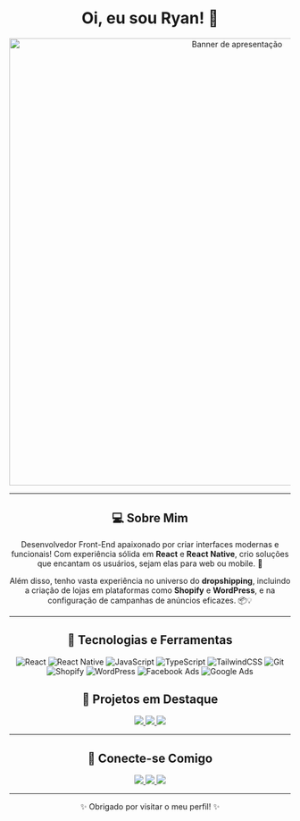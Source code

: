 <h1 align="center">Oi, eu sou Ryan! 👋</h1>

<p align="center">
  <img src="https://user-images.githubusercontent.com/placeholder-image.jpg" alt="Banner de apresentação" width="800px">
</p>

---

<h2 align="center">💻 Sobre Mim</h2>

<p align="center">
  Desenvolvedor Front-End apaixonado por criar interfaces modernas e funcionais! Com experiência sólida em <strong>React</strong> e <strong>React Native</strong>, crio soluções que encantam os usuários, sejam elas para web ou mobile. 🚀
</p>

<p align="center">
  Além disso, tenho vasta experiência no universo do <strong>dropshipping</strong>, incluindo a criação de lojas em plataformas como <strong>Shopify</strong> e <strong>WordPress</strong>, e na configuração de campanhas de anúncios eficazes. 📦💡
</p>

---

<h2 align="center">🚀 Tecnologias e Ferramentas</h2>

<p align="center">
  <img src="https://img.shields.io/badge/React-61DAFB?style=for-the-badge&logo=react&logoColor=white" alt="React">
  <img src="https://img.shields.io/badge/React_Native-20232A?style=for-the-badge&logo=react&logoColor=61DAFB" alt="React Native">
  <img src="https://img.shields.io/badge/JavaScript-F7DF1E?style=for-the-badge&logo=javascript&logoColor=black" alt="JavaScript">
  <img src="https://img.shields.io/badge/TypeScript-3178C6?style=for-the-badge&logo=typescript&logoColor=white" alt="TypeScript">
  <img src="https://img.shields.io/badge/TailwindCSS-38B2AC?style=for-the-badge&logo=tailwindcss&logoColor=white" alt="TailwindCSS">
  <img src="https://img.shields.io/badge/Git-F05032?style=for-the-badge&logo=git&logoColor=white" alt="Git">
  <img src="https://img.shields.io/badge/Shopify-7AB55C?style=for-the-badge&logo=shopify&logoColor=white" alt="Shopify">
  <img src="https://img.shields.io/badge/WordPress-21759B?style=for-the-badge&logo=wordpress&logoColor=white" alt="WordPress">
  <img src="https://img.shields.io/badge/Facebook_Ads-4267B2?style=for-the-badge&logo=facebook&logoColor=white" alt="Facebook Ads">
  <img src="https://img.shields.io/badge/Google_Ads-4285F4?style=for-the-badge&logo=googleads&logoColor=white" alt="Google Ads">
</p>

<h2 align="center">📱 Projetos em Destaque</h2>

<p align="center">
  <a href="https://github.com/seu-usuario/projeto1" target="_blank">
    <img src="https://img.shields.io/badge/-Projeto_1-61DAFB?style=for-the-badge&logo=react&logoColor=white">
  </a>
  <a href="https://github.com/seu-usuario/projeto2" target="_blank">
    <img src="https://img.shields.io/badge/-Projeto_2-38B2AC?style=for-the-badge&logo=tailwindcss&logoColor=white">
  </a>
  <a href="https://github.com/seu-usuario/projeto3" target="_blank">
    <img src="https://img.shields.io/badge/-Projeto_3-3178C6?style=for-the-badge&logo=typescript&logoColor=white">
  </a>
</p>

---

<h2 align="center">🌟 Conecte-se Comigo</h2>

<p align="center">
  <a href="https://www.linkedin.com/in/seu-usuario/" target="_blank">
    <img src="https://img.shields.io/badge/-LinkedIn-0077B5?style=for-the-badge&logo=linkedin&logoColor=white">
  </a>
  <a href="mailto:ryanrocha784@gmail.com" target="_blank">
    <img src="https://img.shields.io/badge/-Email-D14836?style=for-the-badge&logo=gmail&logoColor=white">
  </a>
  <a href="https://github.com/Tyjayyy" target="_blank">
    <img src="https://img.shields.io/badge/-GitHub-181717?style=for-the-badge&logo=github&logoColor=white">
  </a>
</p>

---

<p align="center">✨ Obrigado por visitar o meu perfil! ✨</p>
